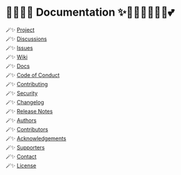 # 🧚🏻‍♀️✨ Documentation ✨🧚🏻‍♀️🦄🔮🏰💕

🪄✨ [Project](https://github.com/matriarx/theme-react/projects)\
🪄✨ [Discussions](https://github.com/matriarx/theme-react/discussions)\
🪄✨ [Issues](https://github.com/matriarx/theme-react/issues)\
🪄✨ [Wiki](https://github.com/matriarx/theme-react/wiki)\
🪄✨ [Docs](https://github.com/matriarx/theme-react/blob/main/docs/readme.md)\
🪄✨ [Code of Conduct](https://github.com/matriarx/.github/blob/main/docs/code_of_conduct.md)\
🪄✨ [Contributing](https://github.com/matriarx/.github/blob/main/docs/contributing.md)\
🪄✨ [Security](https://github.com/matriarx/.github/blob/main/docs/security.md)\
🪄✨ [Changelog](https://github.com/matriarx/theme-react/blob/main/docs/changelog.md)\
🪄✨ [Release Notes](https://github.com/matriarx/theme-react/blob/main/docs/release.md)\
🪄✨ [Authors](https://github.com/matriarx/theme-react/blob/main/docs/authors.md)\
🪄✨ [Contributors](https://github.com/matriarx/theme-react/blob/main/docs/contributors.md)\
🪄✨ [Acknowledgements](https://github.com/matriarx/theme-react/blob/main/docs/acknowledgements.md)\
🪄✨ [Supporters](https://github.com/matriarx/theme-react/blob/main/docs/supporters.md)\
🪄✨ [Contact](https://github.com/matriarx/.github/blob/main/docs/support.md)\
🪄✨ [License](https://github.com/matriarx/theme-react/blob/main/license)
